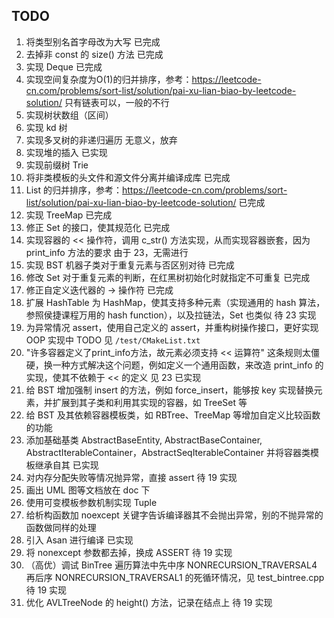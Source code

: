 <!--
 * @Author: SourDumplings
 * @Date: 2022-12-01 18:11:08
 * @Link: https://github.com/SourDumplings/
 * @Email: changzheng300@foxmail.com
 * @Description: 
-->


## TODO
1. 将类型别名首字母改为大写
已完成
2. 去掉非 const 的 size() 方法
已完成
3. 实现 Deque
已完成
4. 实现空间复杂度为O(1)的归并排序，参考：https://leetcode-cn.com/problems/sort-list/solution/pai-xu-lian-biao-by-leetcode-solution/
只有链表可以，一般的不行
5. 实现树状数组（区间）
6. 实现 kd 树
7. 实现多叉树的非递归遍历
无意义，放弃
8. 实现堆的插入
已实现
9. 实现前缀树 Trie
10. 将非类模板的头文件和源文件分离并编译成库
已完成
11. List 的归并排序，参考：https://leetcode-cn.com/problems/sort-list/solution/pai-xu-lian-biao-by-leetcode-solution/
已完成
12. 实现 TreeMap
已完成
13. 修正 Set 的接口，使其规范化
已完成
14. 实现容器的 << 操作符，调用 c_str() 方法实现，从而实现容器嵌套，因为 print_info 方法的要求
由于 23，无需进行
15. 实现 BST 机器子类对于重复元素与否区别对待
已完成
16. 修改 Set 对于重复元素的判断，在红黑树初始化时就指定不可重复
已完成
17. 修正自定义迭代器的 -> 操作符
已完成
18. 扩展 HashTable 为 HashMap，使其支持多种元素（实现通用的 hash 算法，参照侯捷课程万用的 hash function），以及拉链法，Set 也类似
待 23 实现
19. 为异常情况 assert，使用自己定义的 assert，并重构树操作接口，更好实现 OOP
实现中 TODO 见 `/test/CMakeList.txt`
20. "许多容器定义了print_info方法，故元素必须支持 << 运算符" 这条规则太僵硬，换一种方式解决这个问题，例如定义一个通用函数，来改造 print_info 的实现，使其不依赖于 << 的定义
见 23 已实现
21. 给 BST 增加强制 insert 的方法，例如 force_insert，能够按 key 实现替换元素，并扩展到其子类和利用其实现的容器，如 TreeSet 等
22. 给 BST 及其依赖容器模板类，如 RBTree、TreeMap 等增加自定义比较函数的功能
23. 添加基础基类 AbstractBaseEntity, AbstractBaseContainer, AbstractIterableContainer，AbstractSeqIterableContainer 并将容器类模板继承自其
已实现
24. 对内存分配失败等情况抛异常，直接 assert
待 19 实现
25. 画出 UML 图等文档放在 doc 下
26. 使用可变模板参数机制实现 Tuple
27. 给析构函数加 noexcept 关键字告诉编译器其不会抛出异常，别的不抛异常的函数做同样的处理
28. 引入 Asan 进行编译
已实现
29. 将 nonexcept 参数都去掉，换成 ASSERT
待 19 实现
30. （高优）调试 BinTree 遍历算法中先中序 NONRECURSION_TRAVERSAL4 再后序 NONRECURSION_TRAVERSAL1 的死循环情况，见 test_bintree.cpp
待 19 实现
31. 优化 AVLTreeNode 的 height() 方法，记录在结点上
待 19 实现